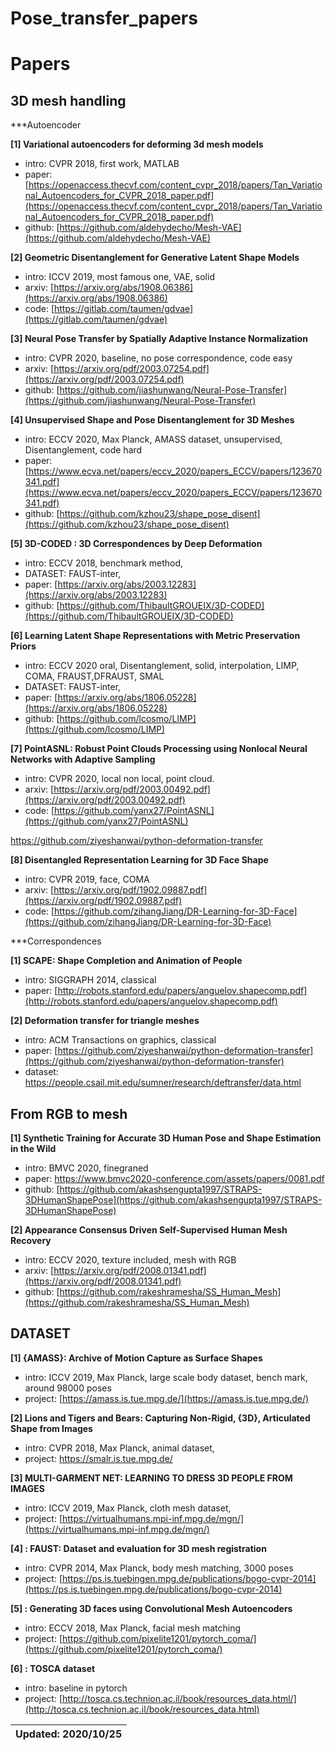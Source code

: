 # Pose_transfer_papers

# Papers
## 3D mesh handling
***Autoencoder
 
**[1] Variational autoencoders for deforming 3d mesh models**
- intro: CVPR 2018, first work, MATLAB
- paper: [https://openaccess.thecvf.com/content_cvpr_2018/papers/Tan_Variational_Autoencoders_for_CVPR_2018_paper.pdf](https://openaccess.thecvf.com/content_cvpr_2018/papers/Tan_Variational_Autoencoders_for_CVPR_2018_paper.pdf)
- github: [https://github.com/aldehydecho/Mesh-VAE](https://github.com/aldehydecho/Mesh-VAE)


**[2] Geometric Disentanglement for Generative Latent Shape Models**
- intro: ICCV 2019, most famous one, VAE, solid
- arxiv: [https://arxiv.org/abs/1908.06386](https://arxiv.org/abs/1908.06386)
- code: [https://gitlab.com/taumen/gdvae](https://gitlab.com/taumen/gdvae)

**[3] Neural Pose Transfer by Spatially Adaptive Instance Normalization**
- intro: CVPR 2020, baseline, no pose correspondence, code easy
- arxiv: [https://arxiv.org/pdf/2003.07254.pdf](https://arxiv.org/pdf/2003.07254.pdf)
- github: [https://github.com/jiashunwang/Neural-Pose-Transfer](https://github.com/jiashunwang/Neural-Pose-Transfer)

**[4] Unsupervised Shape and Pose Disentanglement for 3D Meshes**
- intro: ECCV 2020, Max Planck, AMASS dataset, unsupervised, Disentanglement, code hard
- paper: [https://www.ecva.net/papers/eccv_2020/papers_ECCV/papers/123670341.pdf](https://www.ecva.net/papers/eccv_2020/papers_ECCV/papers/123670341.pdf)
- github: [https://github.com/kzhou23/shape_pose_disent](https://github.com/kzhou23/shape_pose_disent)

**[5] 3D-CODED : 3D Correspondences by Deep Deformation**
- intro: ECCV 2018, benchmark method,
- DATASET: FAUST-inter, 
- paper: [https://arxiv.org/abs/2003.12283](https://arxiv.org/abs/2003.12283)
- github: [https://github.com/ThibaultGROUEIX/3D-CODED](https://github.com/ThibaultGROUEIX/3D-CODED)

**[6] Learning Latent Shape Representations with Metric Preservation Priors**
- intro: ECCV 2020 oral, Disentanglement, solid, interpolation, LIMP, COMA, FRAUST,DFRAUST, SMAL
- DATASET: FAUST-inter, 
- paper: [https://arxiv.org/abs/1806.05228](https://arxiv.org/abs/1806.05228)
- github: [https://github.com/lcosmo/LIMP](https://github.com/lcosmo/LIMP)


**[7] PointASNL: Robust Point Clouds Processing using Nonlocal Neural Networks with Adaptive Sampling**
- intro: CVPR 2020, local non local, point cloud.
- arxiv: [https://arxiv.org/pdf/2003.00492.pdf](https://arxiv.org/pdf/2003.00492.pdf)
- code: [https://github.com/yanx27/PointASNL](https://github.com/yanx27/PointASNL)

https://github.com/ziyeshanwai/python-deformation-transfer

**[8] Disentangled Representation Learning for 3D Face Shape**
- intro: CVPR 2019, face, COMA
- arxiv: [https://arxiv.org/pdf/1902.09887.pdf](https://arxiv.org/pdf/1902.09887.pdf)
- code: [https://github.com/zihangJiang/DR-Learning-for-3D-Face](https://github.com/zihangJiang/DR-Learning-for-3D-Face)

***Correspondences

**[1] SCAPE: Shape Completion and Animation of People**
- intro: SIGGRAPH 2014, classical
- paper: [http://robots.stanford.edu/papers/anguelov.shapecomp.pdf](http://robots.stanford.edu/papers/anguelov.shapecomp.pdf)

**[2] Deformation transfer for triangle meshes**
- intro: ACM Transactions on graphics, classical
- paper: [https://github.com/ziyeshanwai/python-deformation-transfer](https://github.com/ziyeshanwai/python-deformation-transfer)
- dataset: https://people.csail.mit.edu/sumner/research/deftransfer/data.html

## From RGB to mesh

**[1] Synthetic Training for Accurate 3D Human Pose and Shape Estimation in the Wild**
- intro: BMVC 2020, finegraned
- paper: https://www.bmvc2020-conference.com/assets/papers/0081.pdf
- github: [https://github.com/akashsengupta1997/STRAPS-3DHumanShapePose](https://github.com/akashsengupta1997/STRAPS-3DHumanShapePose)

**[2] Appearance Consensus Driven Self-Supervised Human Mesh Recovery**
- intro: ECCV 2020, texture included, mesh with RGB
- arxiv: [https://arxiv.org/pdf/2008.01341.pdf](https://arxiv.org/pdf/2008.01341.pdf)
- github: [https://github.com/rakeshramesha/SS_Human_Mesh](https://github.com/rakeshramesha/SS_Human_Mesh)

## DATASET
**[1] {AMASS}: Archive of Motion Capture as Surface Shapes**
- intro: ICCV 2019, Max Planck, large scale body dataset, bench mark, around 98000 poses
- project: [https://amass.is.tue.mpg.de/](https://amass.is.tue.mpg.de/)

**[2] Lions and Tigers and Bears: Capturing Non-Rigid, {3D}, Articulated Shape from Images**
- intro: CVPR 2018, Max Planck, animal dataset, 
- project: https://smalr.is.tue.mpg.de/

**[3] MULTI-GARMENT NET: LEARNING TO DRESS 3D PEOPLE FROM IMAGES**
- intro: ICCV 2019, Max Planck, cloth mesh dataset, 
- project: [https://virtualhumans.mpi-inf.mpg.de/mgn/](https://virtualhumans.mpi-inf.mpg.de/mgn/)

**[4] : FAUST: Dataset and evaluation for 3D mesh registration**
- intro: CVPR 2014, Max Planck, body mesh matching, 3000 poses 
- project: [https://ps.is.tuebingen.mpg.de/publications/bogo-cvpr-2014](https://ps.is.tuebingen.mpg.de/publications/bogo-cvpr-2014)

**[5] : Generating 3D faces using Convolutional Mesh Autoencoders**
- intro: ECCV 2018, Max Planck, facial mesh matching
- project: [https://github.com/pixelite1201/pytorch_coma/](https://github.com/pixelite1201/pytorch_coma/)

**[6] : TOSCA dataset**
- intro: baseline in pytorch
- project: [http://tosca.cs.technion.ac.il/book/resources_data.html/](http://tosca.cs.technion.ac.il/book/resources_data.html)



| Updated: 2020/10/25|
| :---------: |

